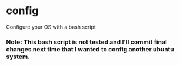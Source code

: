 # config
Configure your OS with a bash script

### Note: This bash script is not tested and I'll commit final changes next time that I wanted to config another ubuntu system.
